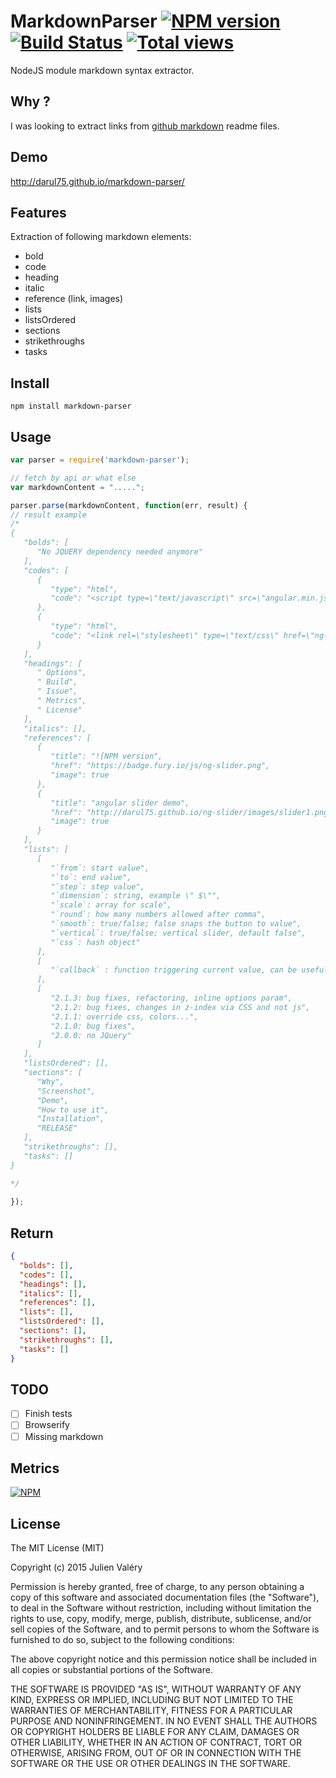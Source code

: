 # MarkdownParser [![NPM version](https://badge.fury.io/js/markdown-parser.png)](http://badge.fury.io/js/markdown-parser) [![Build Status](https://travis-ci.org/darul75/markdown-parser.png?branch=master)](https://travis-ci.org/darul75/markdown-parser) [![Total views](https://sourcegraph.com/api/repos/github.com/darul75/markdown-parser/counters/views.png)](https://sourcegraph.com/github.com/darul75/markdown-parser)

NodeJS module markdown syntax extractor.

## Why ?

I was looking to extract links from [github markdown](https://guides.github.com/features/mastering-markdown/) readme files.

## Demo

http://darul75.github.io/markdown-parser/

## Features

Extraction of following markdown elements:
- bold
- code
- heading
- italic
- reference (link, images)
- lists
- listsOrdered
- sections
- strikethroughs
- tasks

## Install

~~~
npm install markdown-parser
~~~

## Usage

```javascript
var parser = require('markdown-parser');

// fetch by api or what else
var markdownContent = ".....";

parser.parse(markdownContent, function(err, result) {
// result example
/*
{
   "bolds": [
      "No JQUERY dependency needed anymore"
   ],
   "codes": [
      {
         "type": "html",
         "code": "<script type=\"text/javascript\" src=\"angular.min.js\"></script>"
      },
      {
         "type": "html",
         "code": "<link rel=\"stylesheet\" type=\"text/css\" href=\"ng-slider.min.css\">"
      }
   ],
   "headings": [
      " Options",
      " Build",
      " Issue",
      " Metrics",
      " License"
   ],
   "italics": [],
   "references": [
      {
         "title": "![NPM version",
         "href": "https://badge.fury.io/js/ng-slider.png",
         "image": true
      },
      {
         "title": "angular slider demo",
         "href": "http://darul75.github.io/ng-slider/images/slider1.png \"angular slider demo screenshot\"",
         "image": true
      }
   ],
   "lists": [
      [
         "`from`: start value",
         "`to`: end value",
         "`step`: step value",
         "`dimension`: string, example \" $\"",
         "`scale`: array for scale",
         "`round`: how many numbers allowed after comma",
         "`smooth`: true/false; false snaps the button to value",
         "`vertical`: true/false; vertical slider, default false",
         "`css`: hash object"
      ],
      [
         "`callback` : function triggering current value, can be useful"
      ],
      [
         "2.1.3: bug fixes, refactoring, inline options param",
         "2.1.2: bug fixes, changes in z-index via CSS and not js",
         "2.1.1: override css, colors...",
         "2.1.0: bug fixes",
         "2.0.0: no JQuery"
      ]
   ],
   "listsOrdered": [],
   "sections": [
      "Why",
      "Screenshot",
      "Demo",
      "How to use it",
      "Installation",
      "RELEASE"
   ],
   "strikethroughs": [],
   "tasks": []
}

*/
  
});
```
    
## Return    
```json
{
  "bolds": [],
  "codes": [],
  "headings": [],
  "italics": [],
  "references": [],
  "lists": [],
  "listsOrdered": [],
  "sections": [],
  "strikethroughs": [],
  "tasks": []
}
```

## TODO
- [ ] Finish tests
- [ ] Browserify
- [ ] Missing markdown

## Metrics

[![NPM](https://nodei.co/npm/markdown-parser.png?downloads=true&downloadRank=true&stars=true)](https://nodei.co/npm/markdown-parser/)

## License

The MIT License (MIT)

Copyright (c) 2015 Julien Valéry

Permission is hereby granted, free of charge, to any person obtaining a copy
of this software and associated documentation files (the "Software"), to deal
in the Software without restriction, including without limitation the rights
to use, copy, modify, merge, publish, distribute, sublicense, and/or sell
copies of the Software, and to permit persons to whom the Software is
furnished to do so, subject to the following conditions:

The above copyright notice and this permission notice shall be included in
all copies or substantial portions of the Software.

THE SOFTWARE IS PROVIDED "AS IS", WITHOUT WARRANTY OF ANY KIND, EXPRESS OR
IMPLIED, INCLUDING BUT NOT LIMITED TO THE WARRANTIES OF MERCHANTABILITY,
FITNESS FOR A PARTICULAR PURPOSE AND NONINFRINGEMENT. IN NO EVENT SHALL THE
AUTHORS OR COPYRIGHT HOLDERS BE LIABLE FOR ANY CLAIM, DAMAGES OR OTHER
LIABILITY, WHETHER IN AN ACTION OF CONTRACT, TORT OR OTHERWISE, ARISING FROM,
OUT OF OR IN CONNECTION WITH THE SOFTWARE OR THE USE OR OTHER DEALINGS IN
THE SOFTWARE.
